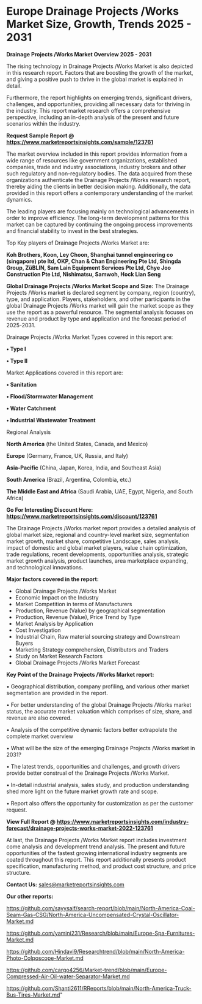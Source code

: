 # Europe Drainage Projects /Works Market Size, Growth, Trends 2025 - 2031

<Strong> Drainage Projects /Works Market Overview 2025 - 2031</strong>

The rising technology in Drainage Projects /Works Market is also depicted in this research report. Factors that are boosting the growth of the market, and giving a positive push to thrive in the global market is explained in detail.

Furthermore, the report highlights on emerging trends, significant drivers, challenges, and opportunities, providing all necessary data for thriving in the industry. This report market research offers a comprehensive perspective, including an in-depth analysis of the present and future scenarios within the industry.

<strong>Request Sample Report @ <a href=https://www.marketreportsinsights.com/sample/123761>https://www.marketreportsinsights.com/sample/123761</a></strong>

The market overview included in this report provides information from a wide range of resources like government organizations, established companies, trade and industry associations, industry brokers and other such regulatory and non-regulatory bodies. The data acquired from these organizations authenticate the Drainage Projects /Works research report, thereby aiding the clients in better decision making. Additionally, the data provided in this report offers a contemporary understanding of the market dynamics.

The leading players are focusing mainly on technological advancements in order to improve efficiency. The long-term development patterns for this market can be captured by continuing the ongoing process improvements and financial stability to invest in the best strategies.

Top Key players of Drainage Projects /Works Market are:

<strong>Koh Brothers, Koon, Ley Choon, Shanghai tunnel engineering co (singapore) pte ltd, OKP, Chan & Chan Engineering Pte Ltd, Shingda Group, ZüBLIN, Sam Lain Equipment Services Pte Ltd, Chye Joo Construction Pte Ltd, Nishimatsu, Samwoh, Hock Lian Seng</strong>

<strong><b>Global Drainage Projects /Works Market Scope and Size:</b></strong>
The Drainage Projects /Works market is declared segment by company, region (country), type, and application. Players, stakeholders, and other participants in the global Drainage Projects /Works market will gain the market scope as they use the report as a powerful resource. The segmental analysis focuses on revenue and product by type and application and the forecast period of 2025-2031.

Drainage Projects /Works Market Types covered in this report are:

<strong>• Type I

• Type II</strong>

Market Applications covered in this report are:

<strong>• Sanitation

• Flood/Stormwater Management

• Water Catchment

• Industrial Wastewater Treatment</strong> 

Regional Analysis

<strong>North America</strong> (the United States, Canada, and Mexico)

<strong>Europe</strong> (Germany, France, UK, Russia, and Italy)

<strong>Asia-Pacific</strong> (China, Japan, Korea, India, and Southeast Asia)

<strong>South America</strong> (Brazil, Argentina, Colombia, etc.)

<strong>The Middle East and Africa</strong> (Saudi Arabia, UAE, Egypt, Nigeria, and South Africa)

<strong>Go For Interesting Discount Here: <a href=https://www.marketreportsinsights.com/discount/123761>https://www.marketreportsinsights.com/discount/123761</a></strong>

The Drainage Projects /Works market report provides a detailed analysis of global market size, regional and country-level market size, segmentation market growth, market share, competitive Landscape, sales analysis, impact of domestic and global market players, value chain optimization, trade regulations, recent developments, opportunities analysis, strategic market growth analysis, product launches, area marketplace expanding, and technological innovations.

<strong><b>Major factors covered in the report:</b></strong>
<ul>
  <li>Global Drainage Projects /Works Market </li>
  <li>Economic Impact on the Industry</li>
  <li>Market Competition in terms of Manufacturers</li>
  <li>Production, Revenue (Value) by geographical segmentation</li>
  <li>Production, Revenue (Value), Price Trend by Type</li>
  <li>Market Analysis by Application</li>
  <li>Cost Investigation</li>
  <li>Industrial Chain, Raw material sourcing strategy and Downstream Buyers</li>
  <li>Marketing Strategy comprehension, Distributors and Traders</li>
  <li>Study on Market Research Factors</li>
  <li>Global Drainage Projects /Works Market Forecast</li>
</ul>

<strong><b>Key Point of the Drainage Projects /Works Market report:</b></strong>

• Geographical distribution, company profiling, and various other market segmentation are provided in the report.

• For better understanding of the global Drainage Projects /Works market status, the accurate market valuation which comprises of size, share, and revenue are also covered.

• Analysis of the competitive dynamic factors better extrapolate the complete market overview

• What will be the size of the emerging Drainage Projects /Works market in 2031?

• The latest trends, opportunities and challenges, and growth drivers provide better construal of the Drainage Projects /Works Market.

• In-detail industrial analysis, sales study, and production understanding shed more light on the future market growth rate and scope.

• Report also offers the opportunity for customization as per the customer request.

<strong><b>View Full Report @ <a href=https://www.marketreportsinsights.com/industry-forecast/drainage-projects-works-market-2022-123761>https://www.marketreportsinsights.com/industry-forecast/drainage-projects-works-market-2022-123761</a></b></strong>


At last, the Drainage Projects /Works Market report includes investment come analysis and development trend analysis. The present and future opportunities of the fastest growing international industry segments are coated throughout this report. This report additionally presents product specification, manufacturing method, and product cost structure, and price structure.

<strong>Contact Us:</strong>
sales@marketreportsinsights.com

<strong>Our other reports:</strong>

<a href=https://github.com/sayysaif/search-report/blob/main/North-America-Coal-Seam-Gas-CSG/North-America-Uncompensated-Crystal-Oscillator-Market.md>https://github.com/sayysaif/search-report/blob/main/North-America-Coal-Seam-Gas-CSG/North-America-Uncompensated-Crystal-Oscillator-Market.md</a>

<a href=https://github.com/yamini231/Research/blob/main/Europe-Spa-Furnitures-Market.md>https://github.com/yamini231/Research/blob/main/Europe-Spa-Furnitures-Market.md</a>

<a href=https://github.com/Hindavi9/Researchtrend/blob/main/North-America-Photo-Colposcope-Market.md>https://github.com/Hindavi9/Researchtrend/blob/main/North-America-Photo-Colposcope-Market.md</a>

<a href=https://github.com/cargo4256/Market-trend/blob/main/Europe-Compressed-Air-Oil-water-Separator-Market.md>https://github.com/cargo4256/Market-trend/blob/main/Europe-Compressed-Air-Oil-water-Separator-Market.md</a>

<a href=https://github.com/Shanti2611/RReports/blob/main/North-America-Truck-Bus-Tires-Market.md>https://github.com/Shanti2611/RReports/blob/main/North-America-Truck-Bus-Tires-Market.md</a>"
